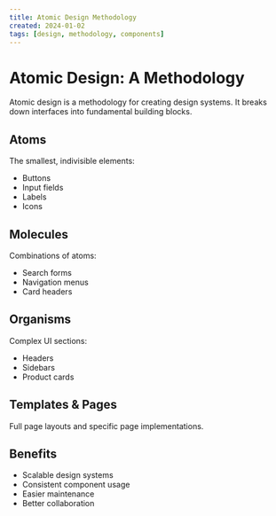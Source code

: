 ```yaml
---
title: Atomic Design Methodology
created: 2024-01-02
tags: [design, methodology, components]
---
```


# Atomic Design: A Methodology

Atomic design is a methodology for creating design systems. It breaks down interfaces into fundamental building blocks.

## Atoms

The smallest, indivisible elements:
- Buttons
- Input fields
- Labels
- Icons

## Molecules

Combinations of atoms:
- Search forms
- Navigation menus
- Card headers

## Organisms

Complex UI sections:
- Headers
- Sidebars
- Product cards

## Templates & Pages

Full page layouts and specific page implementations.

## Benefits

- Scalable design systems
- Consistent component usage
- Easier maintenance
- Better collaboration